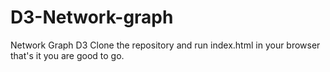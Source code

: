 # D3-Network-graph
Network Graph D3
Clone the repository and run index.html in your browser that's it you are good to go.
